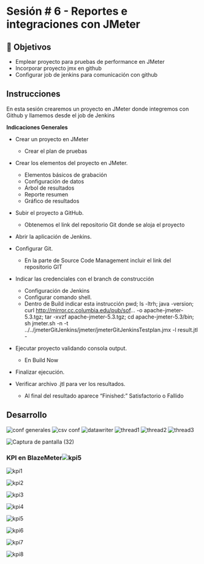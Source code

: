 # Sesión # 6 - Reportes e integraciones con JMeter

## :dart: Objetivos

- Emplear proyecto para pruebas de performance en JMeter
- Incorporar proyecto jmx en github
- Configurar job de jenkins para comunicación con github


## Instrucciones

En esta sesión crearemos un proyecto en JMeter donde integremos con Github y llamemos desde el job de Jenkins


**Indicaciones Generales**

* Crear un proyecto en JMeter
  - Crear el plan de pruebas

* Crear los elementos del proyecto en JMeter.
  - Elementos básicos de grabación
  - Configuración de datos
  - Árbol de resultados
  - Reporte resumen
  - Gráfico de resultados

* Subir el proyecto a GitHub.
  - Obtenemos el link del repositorio Git donde se aloja el proyecto

* Abrir la aplicación de Jenkins.

* Configurar Git.
  - En la parte de Source Code Management incluir el link del repositorio GIT

* Indicar las credenciales con el branch de construcción
  - Configuración de Jenkins
  - Configurar comando shell.
  - Dentro de Build indicar esta instrucción
    pwd; ls -ltrh; java -version; curl http://mirror.cc.columbia.edu/pub/sof... -o apache-jmeter-5.3.tgz; tar -xvzf apache-jmeter-5.3.tgz; cd apache-jmeter-5.3/bin; sh jmeter.sh -n -t ../../jmeterGitJenkins/jmeter/jmeterGitJenkinsTestplan.jmx -l result.jtl -

* Ejecutar proyecto validando consola output.
  - En Build Now

* Finalizar ejecución.

* Verificar archivo .jtl para ver los resultados.
  - Al final del resultado aparece “Finished:” Satisfactorio o Fallido

## Desarrollo

![conf generales](https://user-images.githubusercontent.com/77414220/171694625-3d25fd49-5084-44f3-8e1a-fa2dada2a971.PNG)
![csv conf](https://user-images.githubusercontent.com/77414220/171694630-c7a0a1a8-0b1f-402d-afd1-5819af3c5ff8.PNG)
![datawriter](https://user-images.githubusercontent.com/77414220/171694631-fe65d604-9ef6-40ac-89eb-31b4d0db4ad6.PNG)
![thread1](https://user-images.githubusercontent.com/77414220/171694632-856393d8-5906-4d47-9b15-0c98e73b1701.PNG)
![thread2](https://user-images.githubusercontent.com/77414220/171694634-1d760d91-36a8-4a46-bed8-92e67a4c83f4.PNG)
![thread3](https://user-images.githubusercontent.com/77414220/171694635-e343ec61-6081-4b1a-9aca-1f02c21cebdd.PNG)

![Captura de pantalla (32)](https://user-images.githubusercontent.com/77414220/171695129-e62d9d14-1966-4d73-bcb1-660dcc8d4aec.png)

### KPI en BlazeMeter![kpi5](https://user-images.githubusercontent.com/77414220/171703251-36382b56-20d6-45c1-b2a8-28ed7e5f9329.PNG)

![kpi1](https://user-images.githubusercontent.com/77414220/171703244-79d35b21-1b57-4b60-948b-c9933e271223.PNG)

![kpi2](https://user-images.githubusercontent.com/77414220/171703247-8931a103-0b4d-48e4-80a6-9d462222f05f.PNG)

![kpi3](https://user-images.githubusercontent.com/77414220/171703248-7e0b851f-6a6b-4d90-9bca-a05d0525c363.PNG)

![kpi4](https://user-images.githubusercontent.com/77414220/171703249-4c4becc9-fb5e-4c1f-af65-a8f63dc70b9b.PNG)

![kpi5](https://user-images.githubusercontent.com/77414220/171703335-eb0decfe-95c7-440a-87f9-4ac0c97f904e.PNG)

![kpi6](https://user-images.githubusercontent.com/77414220/171703254-23242033-7a17-40f3-af13-5875947784f2.PNG)

![kpi7](https://user-images.githubusercontent.com/77414220/171703255-c58a20ba-cf56-4d0a-ac87-24c3a32a324b.PNG)

![kpi8](https://user-images.githubusercontent.com/77414220/171703260-a55238c3-ca22-438f-b2c2-0a4c200e93fe.PNG)
